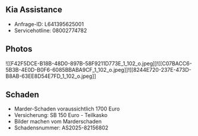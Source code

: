 ## Kia Assistance
- Anfrage-ID: L641395625001
- Servicehotline: 08002774782
## Photos 
![[F42F5DCE-B18B-48D0-897B-58F9211D773E_1_102_o.jpeg]]![[C07BACC6-5B3B-4E0D-B0F6-6085BBABA9CF_1_102_o.jpeg]]![[8244E720-237E-473D-B8AB-63EE8D54E7FD_1_102_o.jpeg]]
## Schaden
- Marder-Schaden voraussichtlich 1700 Euro
- Versicherung: SB 150 Euro - Teilkasko 
- Bilder machen vom Marderschaden
- Schadensnummer: AS2025-82156802